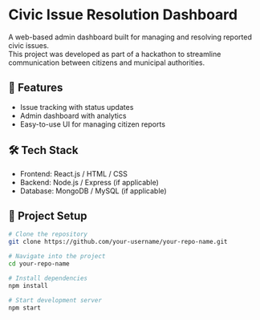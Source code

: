 # Civic Issue Resolution Dashboard

A web-based admin dashboard built for managing and resolving reported civic issues.  
This project was developed as part of a hackathon to streamline communication between citizens and municipal authorities.

## 🚀 Features
- Issue tracking with status updates  
- Admin dashboard with analytics  
- Easy-to-use UI for managing citizen reports  

## 🛠️ Tech Stack
- Frontend: React.js / HTML / CSS  
- Backend: Node.js / Express (if applicable)  
- Database: MongoDB / MySQL (if applicable)

## 📂 Project Setup
```bash
# Clone the repository
git clone https://github.com/your-username/your-repo-name.git

# Navigate into the project
cd your-repo-name

# Install dependencies
npm install

# Start development server
npm start
